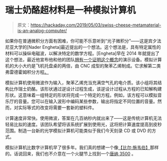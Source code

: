 # 瑞士奶酪超材料是一种模拟计算机

> 原文：<https://hackaday.com/2019/05/03/swiss-cheese-metamaterial-is-an-analog-computer/>

如果你在普通微积分方面有困难，你可能不乐意听到“光子微积分”——这是宾夕法尼亚大学的[Nader Engheta]最近提出的一个想法。这个想法是，具有特定属性的材料可以操纵电磁波，以解决特定的数学方程。[Engheta]早在 2014 年就提出了这个想法，最近他宣布他和他的团队[拥有一个证明这个概念](https://penntoday.upenn.edu/news/penn-engineers-demonstrate-metamaterials-can-solve-equations)的演示设备。模拟计算机的大小大约是飞机托盘桌的两倍，由 CNC 成型的聚苯乙烯制成。它求解第二类弗雷德霍姆积分方程[。](https://www.wolframalpha.com/input/?i=Fredholm+integral+equations+of+the+second+kind)

模拟计算机使用微波作为输入，聚苯乙烯充当充满空气孔的电介质。该小组将其结构比作瑞士奶酪。该形状通过逆设计过程生成，该逆设计过程从方程的已知解构建形状。这意味着一组特定的形状将完成一个特定的方程。例如，该方程可以模拟音乐厅的音量。您可以在输入波形中编码某些参数，输出将指定不同位置的音量。然而，对实际等式的改变将需要一套新的塑料件。

计算速度非常快。使用微波，答案在几百纳秒内就出来了——这是传统计算机无法轻易比拟的速度。该团队希望将该系统扩展到使用光，这将把计算速度提高到皮秒范围。制造一台新的光学模拟计算机可能类似于我们今天刻录 CD 或 DVD 的方式。

模拟计算机比数字计算机早了很多年。我们真的想建一个像[【比尔·施韦伯】](https://hackaday.com/2019/01/29/continuous-computing-the-analog-way/)那样的。话说回来，我们也不介意在一个火腿节上找到一个[唐纳 3500](https://hackaday.com/2013/03/04/retrotechtacular-donner-3500-portable-analog-computer/) 。